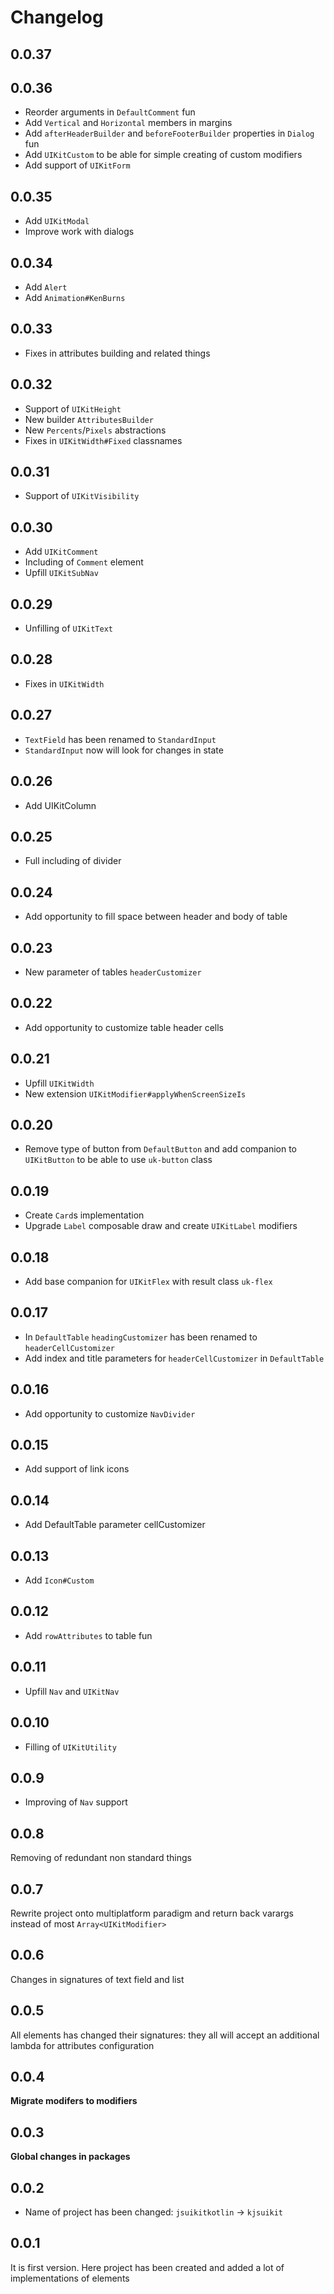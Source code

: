 # Changelog

## 0.0.37

## 0.0.36

* Reorder arguments in `DefaultComment` fun
* Add `Vertical` and `Horizontal` members in margins
* Add `afterHeaderBuilder` and `beforeFooterBuilder` properties in `Dialog` fun
* Add `UIKitCustom` to be able for simple creating of custom modifiers
* Add support of `UIKitForm`

## 0.0.35

* Add `UIKitModal`
* Improve work with dialogs

## 0.0.34

* Add `Alert`
* Add `Animation#KenBurns`

## 0.0.33

* Fixes in attributes building and related things

## 0.0.32

* Support of `UIKitHeight`
* New builder `AttributesBuilder`
* New `Percents`/`Pixels` abstractions
* Fixes in `UIKitWidth#Fixed` classnames

## 0.0.31

* Support of `UIKitVisibility`

## 0.0.30

* Add `UIKitComment`
* Including of `Comment` element
* Upfill `UIKitSubNav`

## 0.0.29

* Unfilling of `UIKitText`

## 0.0.28

* Fixes in `UIKitWidth`

## 0.0.27

* `TextField` has been renamed to `StandardInput`
* `StandardInput` now will look for changes in state

## 0.0.26

* Add UIKitColumn

## 0.0.25

* Full including of divider

## 0.0.24

* Add opportunity to fill space between header and body of table

## 0.0.23

* New parameter of tables `headerCustomizer`

## 0.0.22

* Add opportunity to customize table header cells

## 0.0.21

* Upfill `UIKitWidth`
* New extension `UIKitModifier#applyWhenScreenSizeIs`

## 0.0.20

* Remove type of button from `DefaultButton` and add companion to `UIKitButton` to be able to use `uk-button` class

## 0.0.19

* Create `Card`s implementation
* Upgrade `Label` composable draw and create `UIKitLabel` modifiers

## 0.0.18

* Add base companion for `UIKitFlex` with result class `uk-flex`

## 0.0.17

* In `DefaultTable` `headingCustomizer` has been renamed to `headerCellCustomizer`
* Add index and title parameters for `headerCellCustomizer` in `DefaultTable`

## 0.0.16

* Add opportunity to customize `NavDivider`

## 0.0.15

* Add support of link icons

## 0.0.14

* Add DefaultTable parameter cellCustomizer

## 0.0.13

* Add `Icon#Custom`

## 0.0.12

* Add `rowAttributes` to table fun

## 0.0.11

* Upfill `Nav` and `UIKitNav`

## 0.0.10

* Filling of `UIKitUtility`

## 0.0.9

* Improving of `Nav` support

## 0.0.8

Removing of redundant non standard things

## 0.0.7

Rewrite project onto multiplatform paradigm and return back varargs instead of most `Array<UIKitModifier>`

## 0.0.6

Changes in signatures of text field and list

## 0.0.5

All elements has changed their signatures: they all will accept an additional lambda for attributes configuration

## 0.0.4

__Migrate modifers to modifiers__

## 0.0.3

__Global changes in packages__

## 0.0.2

* Name of project has been changed: `jsuikitkotlin` -> `kjsuikit`

## 0.0.1

It is first version. Here project has been created and added a lot of implementations of elements
